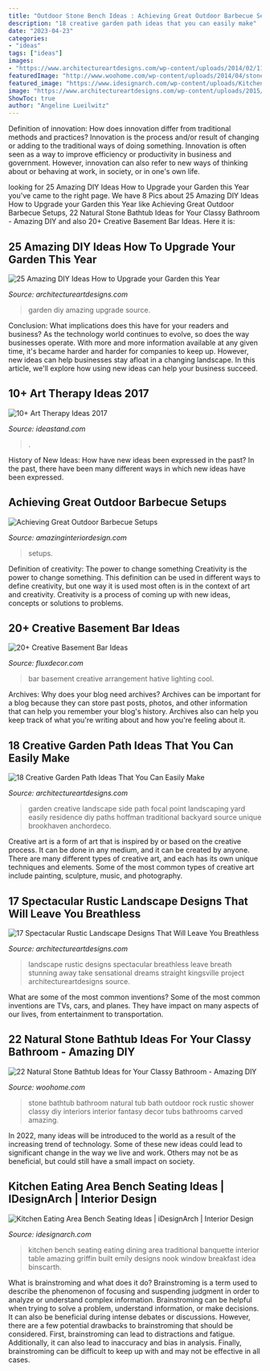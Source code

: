 ```yaml
---
title: "Outdoor Stone Bench Ideas : Achieving Great Outdoor Barbecue Setups"
description: "18 creative garden path ideas that you can easily make"
date: "2023-04-23"
categories:
- "ideas"
tags: ["ideas"]
images:
- "https://www.architectureartdesigns.com/wp-content/uploads/2014/02/1140.jpg"
featuredImage: "http://www.woohome.com/wp-content/uploads/2014/04/stone-bathtub-design-ideas-6.jpg"
featured_image: "https://www.idesignarch.com/wp-content/uploads/Kitchen-Bench-Seating-Ideas_8.jpg"
image: "https://www.architectureartdesigns.com/wp-content/uploads/2015/08/17-Spectacular-Rustic-Landscape-Designs-That-Will-Leave-You-Breathless-4.jpg"
ShowToc: true
author: "Angeline Lueilwitz"
---
```



Definition of innovation: How does innovation differ from traditional methods and practices?
Innovation is the process and/or result of changing or adding to the traditional ways of doing something. Innovation is often seen as a way to improve efficiency or productivity in business and government. However, innovation can also refer to new ways of thinking about or behaving at work, in society, or in one's own life.

	

		
looking for 25 Amazing DIY Ideas How to Upgrade your Garden this Year you've came to the right page. We have 8 Pics about 25 Amazing DIY Ideas How to Upgrade your Garden this Year like Achieving Great Outdoor Barbecue Setups, 22 Natural Stone Bathtub Ideas for Your Classy Bathroom - Amazing DIY and also 20+ Creative Basement Bar Ideas. Here it is:
		
    
## 25 Amazing DIY Ideas How To Upgrade Your Garden This Year

<img loading=lazy src="https://www.architectureartdesigns.com/wp-content/uploads/2014/02/1140.jpg" onerror="this.onerror=null;this.src='https://tse3.mm.bing.net/th?id=OIP.yzGUr_6P5i9dGxIEIh_HdwAAAA&amp;pid=15.1';" alt="25 Amazing DIY Ideas How to Upgrade your Garden this Year">

_Source: architectureartdesigns.com_

>garden diy amazing upgrade source. 

	

Conclusion: What implications does this have for your readers and business?
As the technology world continues to evolve, so does the way businesses operate. With more and more information available at any given time, it's became harder and harder for companies to keep up. However, new ideas can help businesses stay afloat in a changing landscape. In this article, we'll explore how using new ideas can help your business succeed.

    
## 10+ Art Therapy Ideas 2017

<img loading=lazy src="https://ideastand.com/wp-content/uploads/2014/05/art-therapy-ideas/12-art-therapy-ideas.jpg" onerror="this.onerror=null;this.src='https://tse2.mm.bing.net/th?id=OIP.7hIxjGXegd7aaFnlzaj2qAHaLc&amp;pid=15.1';" alt="10+ Art Therapy Ideas 2017">

_Source: ideastand.com_

>. 

	

History of New Ideas: How have new ideas been expressed in the past?
In the past, there have been many different ways in which new ideas have been expressed.

    
## Achieving Great Outdoor Barbecue Setups

<img loading=lazy src="https://www.amazinginteriordesign.com/wp-content/uploads/2013/08/bbq5.jpg" onerror="this.onerror=null;this.src='https://tse4.mm.bing.net/th?id=OIP.Btp577vqEv9cfboskA_EcgHaFb&amp;pid=15.1';" alt="Achieving Great Outdoor Barbecue Setups">

_Source: amazinginteriordesign.com_

>setups. 

	

Definition of creativity: The power to change something
Creativity is the power to change something. This definition can be used in different ways to define creativity, but one way it is used most often is in the context of art and creativity. Creativity is a process of coming up with new ideas, concepts or solutions to problems.

    
## 20+ Creative Basement Bar Ideas

<img loading=lazy src="http://fluxdecor.com/wp-content/uploads/2014/05/basement-bar-ideas/13-wall-arrangement.jpg" onerror="this.onerror=null;this.src='https://tse2.mm.bing.net/th?id=OIP.cFNCNa6iVc-TO7xSlDm1QQHaJ3&amp;pid=15.1';" alt="20+ Creative Basement Bar Ideas">

_Source: fluxdecor.com_

>bar basement creative arrangement hative lighting cool. 

	

Archives: Why does your blog need archives?
Archives can be important for a blog because they can store past posts, photos, and other information that can help you remember your blog's history. Archives also can help you keep track of what you're writing about and how you're feeling about it.

    
## 18 Creative Garden Path Ideas That You Can Easily Make

<img loading=lazy src="https://www.architectureartdesigns.com/wp-content/uploads/2016/05/4-26.jpg" onerror="this.onerror=null;this.src='https://tse2.mm.bing.net/th?id=OIP.70jcyKyf4MNgBuGiyb4-mAHaJ4&amp;pid=15.1';" alt="18 Creative Garden Path Ideas That You Can Easily Make">

_Source: architectureartdesigns.com_

>garden creative landscape side path focal point landscaping yard easily residence diy paths hoffman traditional backyard source unique brookhaven anchordeco. 

	

Creative art is a form of art that is inspired by or based on the creative process. It can be done in any medium, and it can be created by anyone. There are many different types of creative art, and each has its own unique techniques and elements. Some of the most common types of creative art include painting, sculpture, music, and photography.

    
## 17 Spectacular Rustic Landscape Designs That Will Leave You Breathless

<img loading=lazy src="https://www.architectureartdesigns.com/wp-content/uploads/2015/08/17-Spectacular-Rustic-Landscape-Designs-That-Will-Leave-You-Breathless-4.jpg" onerror="this.onerror=null;this.src='https://tse2.mm.bing.net/th?id=OIP.meT-yNOSxSwOCN3GS_k0rwHaLI&amp;pid=15.1';" alt="17 Spectacular Rustic Landscape Designs That Will Leave You Breathless">

_Source: architectureartdesigns.com_

>landscape rustic designs spectacular breathless leave breath stunning away take sensational dreams straight kingsville project architectureartdesigns source. 

	

What are some of the most common inventions?
Some of the most common inventions are TVs, cars, and planes. They have impact on many aspects of our lives, from entertainment to transportation.

    
## 22 Natural Stone Bathtub Ideas For Your Classy Bathroom - Amazing DIY

<img loading=lazy src="http://www.woohome.com/wp-content/uploads/2014/04/stone-bathtub-design-ideas-6.jpg" onerror="this.onerror=null;this.src='https://tse4.mm.bing.net/th?id=OIP.oITMoZHQQ10_Xb0fHH6e7AHaLQ&amp;pid=15.1';" alt="22 Natural Stone Bathtub Ideas for Your Classy Bathroom - Amazing DIY">

_Source: woohome.com_

>stone bathtub bathroom natural tub bath outdoor rock rustic shower classy diy interiors interior fantasy decor tubs bathrooms carved amazing. 

	

In 2022, many ideas will be introduced to the world as a result of the increasing trend of technology. Some of these new ideas could lead to significant change in the way we live and work. Others may not be as beneficial, but could still have a small impact on society.

    
## Kitchen Eating Area Bench Seating Ideas | IDesignArch | Interior Design

<img loading=lazy src="https://www.idesignarch.com/wp-content/uploads/Kitchen-Bench-Seating-Ideas_8.jpg" onerror="this.onerror=null;this.src='https://tse3.mm.bing.net/th?id=OIP.Ti7eAF9qtKxf-H3s9y6HzAHaJ4&amp;pid=15.1';" alt="Kitchen Eating Area Bench Seating Ideas | iDesignArch | Interior Design">

_Source: idesignarch.com_

>kitchen bench seating eating dining area traditional banquette interior table amazing griffin built emily designs nook window breakfast idea binscarth. 

	

What is brainstroming and what does it do?
Brainstroming is a term used to describe the phenomenon of focusing and suspending judgment in order to analyze or understand complex information. Brainstroming can be helpful when trying to solve a problem, understand information, or make decisions. It can also be beneficial during intense debates or discussions. However, there are a few potential drawbacks to brainstroming that should be considered. First, brainstroming can lead to distractions and fatigue. Additionally, it can also lead to inaccuracy and bias in analysis. Finally, brainstroming can be difficult to keep up with and may not be effective in all cases.

